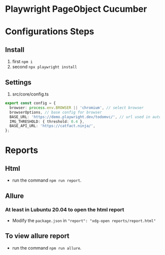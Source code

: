 # Playwright PageObject Cucumber

# Configurations Steps

## Install

1. first `npm i`
2. second `npx playwright install`

## Settings

1. src/core/config.ts

```ts
export const config = {
  browser: process.env.BROWSER || 'chromium', // select browser
  browserOptions, // base config for browser
  BASE_URL: 'https://demo.playwright.dev/todomvc/', // url used in automation
  IMG_THRESHOLD: { threshold: 0.4 },
  BASE_API_URL: 'https://catfact.ninja/',
};
```

# Reports

## Html

- run the command `npm run report`.

## Allure

### At least in Lubuntu 20.04 to open the html report

- Modify the `package.json` in `"report": "xdg-open reports/report.html"`

## To view allure report

- run the command `npm run allure`.
